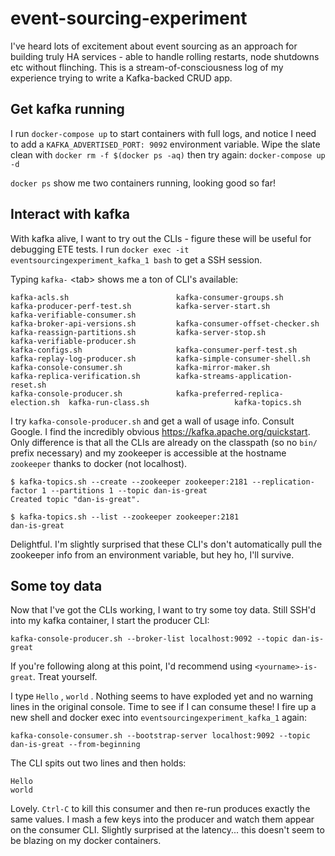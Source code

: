 event-sourcing-experiment
=========================

I've heard lots of excitement about event sourcing as an approach for building truly HA services - able to handle rolling restarts, node shutdowns etc without flinching.  This is a stream-of-consciousness log of my experience trying to write a Kafka-backed CRUD app.

## Get kafka running

I run `docker-compose up` to start containers with full logs, and notice I need to add a `KAFKA_ADVERTISED_PORT: 9092` environment variable.
Wipe the slate clean with `docker rm -f $(docker ps -aq)` then try again: `docker-compose up -d`

`docker ps` show me two containers running, looking good so far!

## Interact with kafka

With kafka alive, I want to try out the CLIs - figure these will be useful for debugging ETE tests.  I run `docker exec -it eventsourcingexperiment_kafka_1 bash` to get a SSH session.

Typing `kafka-` &lt;tab&gt; shows me a ton of CLI's available:

```
kafka-acls.sh                        kafka-consumer-groups.sh             kafka-producer-perf-test.sh          kafka-server-start.sh                kafka-verifiable-consumer.sh
kafka-broker-api-versions.sh         kafka-consumer-offset-checker.sh     kafka-reassign-partitions.sh         kafka-server-stop.sh                 kafka-verifiable-producer.sh
kafka-configs.sh                     kafka-consumer-perf-test.sh          kafka-replay-log-producer.sh         kafka-simple-consumer-shell.sh
kafka-console-consumer.sh            kafka-mirror-maker.sh                kafka-replica-verification.sh        kafka-streams-application-reset.sh
kafka-console-producer.sh            kafka-preferred-replica-election.sh  kafka-run-class.sh                   kafka-topics.sh
```

I try `kafka-console-producer.sh` and get a wall of usage info. Consult Google.
I find the incredibly obvious <https://kafka.apache.org/quickstart>.  Only difference is that all the CLIs are already on the classpath (so no `bin/` prefix necessary) and my zookeeper is accessible at the hostname `zookeeper` thanks to docker (not localhost).

```
$ kafka-topics.sh --create --zookeeper zookeeper:2181 --replication-factor 1 --partitions 1 --topic dan-is-great
Created topic "dan-is-great".

$ kafka-topics.sh --list --zookeeper zookeeper:2181
dan-is-great
```

Delightful.  I'm slightly surprised that these CLI's don't automatically pull the zookeeper info from an environment variable, but hey ho, I'll survive.

## Some toy data

Now that I've got the CLIs working, I want to try some toy data. Still SSH'd into my kafka container, I start the producer CLI:

```
kafka-console-producer.sh --broker-list localhost:9092 --topic dan-is-great
```

If you're following along at this point, I'd recommend using `<yourname>-is-great`.  Treat yourself.

I type `Hello` <enter>, `world` <enter>.  Nothing seems to have exploded yet and no warning lines in the original console.  Time to see if I can consume these!  I fire up a new shell and docker exec into `eventsourcingexperiment_kafka_1` again:

```
kafka-console-consumer.sh --bootstrap-server localhost:9092 --topic dan-is-great --from-beginning
```

The CLI spits out two lines and then holds:
```
Hello
world
```

Lovely. `Ctrl-C` to kill this consumer and then re-run produces exactly the same values.  I mash a few keys into the producer and watch them appear on the consumer CLI.  Slightly surprised at the latency... this doesn't seem to be blazing on my docker containers.
